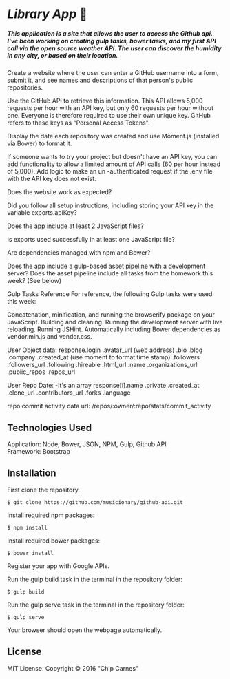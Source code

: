 # _Library App_ :lips:

##### This application is a site that allows the user to access the Github api. I've been working on creating gulp tasks, bower tasks, and my first API call via the open source weather API.  The user can discover the humidity in any city, or based on their location.








Create a website where the user can enter a GitHub username into a form, submit it, and see names and descriptions of that person's public repositories.

Use the GitHub API to retrieve this information. This API allows 5,000 requests per hour with an API key, but only 60 requests per hour without one. Everyone is therefore required to use their own unique key. GitHub refers to these keys as "Personal Access Tokens".


Display the date each repository was created and use Moment.js (installed via Bower) to format it.


If someone wants to try your project but doesn't have an API key, you can add functionality to allow a limited amount of API calls (60 per hour instead of 5,000). Add logic to make an un -authenticated request if the .env file with the API key does not exist.

Does the website work as expected?

Did you follow all setup instructions, including storing your API key in the variable exports.apiKey?

Does the app include at least 2 JavaScript files?

Is exports used successfully in at least one JavaScript file?

Are dependencies managed with npm and Bower?

Does the app include a gulp-based asset pipeline with a development server? Does the asset pipeline include all tasks from the homework this week? (See below)

Gulp Tasks Reference
For reference, the following Gulp tasks were used this week:

Concatenation, minification, and running the browserify package on your JavaScript.
Building and cleaning.
Running the development server with live reloading.
Running JSHint.
Automatically including Bower dependencies as vendor.min.js and vendor.css.


User Object data:
response.login
.avatar_url (web address)
.bio
.blog
.company
.created_at (use moment to format time stamp)
.followers
.followers_url
.following
.hireable
.html_url
.name
.organizations_url
.public_repos
.repos_url


User Repo Date:
  -it's an array
  response[i].name
  .private
  .created_at
  .clone_url
  .contributors_url
  .forks
  .language

repo commit activity data url:
/repos/:owner/:repo/stats/commit_activity















## Technologies Used

Application: Node, Bower, JSON, NPM, Gulp, Github API<br>
Framework: Bootstrap

Installation
------------

First clone the repository.  
```
$ git clone https://github.com/musicionary/github-api.git
```

Install required npm packages:
```
$ npm install
```

Install required bower packages:
```
$ bower install
```

Register your app with Google APIs.


Run the gulp build task in the terminal in the repository folder:
```
$ gulp build
```

Run the gulp serve task in the terminal in the repository folder:
```
$ gulp serve
```

Your browser should open the webpage automatically.

License
-------

MIT License. Copyright &copy; 2016 "Chip Carnes"
